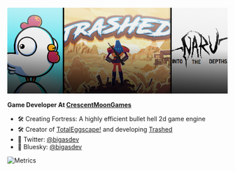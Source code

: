 ![Bigas](header.jpg)

**Game Developer At [CrescentMoonGames](http://www.crescentmoongames.com)** 

 - 🛠 Creating Fortress: A highly efficient bullet hell 2d game engine
 - 🛠 Creator of [TotalEggscape!](https://play.google.com/store/apps/details?id=com.CrescentMoonGames.TotalEggscape) and developing [Trashed](https://store.steampowered.com/app/1268360/Trashed/)
 - 💬 Twitter: [@bigasdev](https://twitter.com/bigasdev)
 - 💬 Bluesky: [@bigasdev]([https://twitter.com/bigasdev](https://bsky.app/profile/bigasdev.bsky.social))

![Metrics](https://metrics.lecoq.io/bigasdev?template=classic&isocalendar=1&base=header%2C%20activity%2C%20community%2C%20repositories%2C%20metadata&base.indepth=false&base.hireable=false&base.skip=false&isocalendar=false&isocalendar.duration=full-year&config.timezone=America%2FSao_Paulo)
